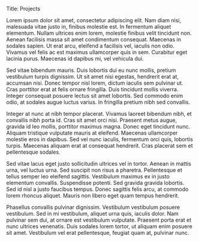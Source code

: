 Title: Projects 

Lorem ipsum dolor sit amet, consectetur adipiscing elit. Nam diam nisi, malesuada vitae justo in, finibus molestie est. In fermentum aliquet elementum. Nullam ultrices enim lorem, molestie finibus velit tincidunt non. Aenean facilisis massa sit amet condimentum consequat. Maecenas in sodales sapien. Ut erat arcu, eleifend a facilisis vel, iaculis non odio. Vivamus vel felis ac est maximus ullamcorper quis in sem. Curabitur eget lacinia purus. Maecenas id dapibus mi, vel vehicula dui.

Sed vitae bibendum mauris. Duis lobortis dui eu nunc mollis, pretium vestibulum turpis dignissim. Ut sit amet nisi egestas, hendrerit erat at, accumsan nisi. Donec tempor nisl lorem, dictum iaculis sem pulvinar ut. Cras porttitor erat at felis ornare fringilla. Duis tincidunt mollis viverra. Integer consequat posuere lectus sit amet lobortis. Sed commodo enim odio, at sodales augue luctus varius. In fringilla pretium nibh sed convallis.

Integer at nunc at nibh tempor placerat. Vivamus laoreet bibendum nibh, et convallis nibh porta id. Cras sit amet orci nisi. Praesent metus augue, gravida id leo mollis, porttitor maximus magna. Donec eget tincidunt nunc. Aliquam tristique vulputate mauris at eleifend. Maecenas ullamcorper molestie eros in dapibus. Sed vel nunc iaculis, fermentum orci quis, lobortis turpis. Maecenas aliquam erat at consequat hendrerit. Cras placerat sem et pellentesque sodales.

Sed vitae lacus eget justo sollicitudin ultrices vel in tortor. Aenean in mattis urna, vel luctus urna. Sed suscipit non risus a pharetra. Pellentesque et tellus semper leo eleifend sagittis. Vestibulum maximus ex in justo elementum convallis. Suspendisse potenti. Sed gravida gravida lobortis. Sed id nisl a justo faucibus tempus. Donec sagittis felis arcu, at commodo lorem rhoncus aliquet. Mauris non libero eget quam tempus hendrerit.

Phasellus convallis pulvinar dignissim. Vestibulum vestibulum posuere vestibulum. Sed in mi vestibulum, aliquet urna quis, iaculis dolor. Nam pulvinar sem dui, at ornare est vestibulum vulputate. Praesent porta erat et nunc ultrices venenatis. Duis sodales lorem tortor, ut aliquam enim posuere sit amet. Vestibulum vel erat pellentesque, feugiat quam at, pulvinar nunc.
